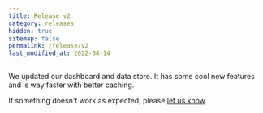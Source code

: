 ```yaml
---
title: Release v2
category: releases
hidden: true
sitemap: false
permalink: /release/v2
last_modified_at: 2022-04-14
---
```


We updated our dashboard and data store. It has some cool new features and is way faster with better caching.

If something doesn't work as expected, please [let us know](https://simpleanalytics.com/contact).
